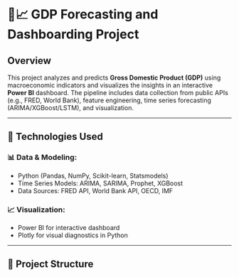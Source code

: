 # 🧠📈 GDP Forecasting and Dashboarding Project

## Overview

This project analyzes and predicts **Gross Domestic Product (GDP)** using macroeconomic indicators and visualizes the insights in an interactive **Power BI** dashboard. The pipeline includes data collection from public APIs (e.g., FRED, World Bank), feature engineering, time series forecasting (ARIMA/XGBoost/LSTM), and visualization.

---

## 🔧 Technologies Used

### 📊 Data & Modeling:
- Python (Pandas, NumPy, Scikit-learn, Statsmodels)
- Time Series Models: ARIMA, SARIMA, Prophet, XGBoost
- Data Sources: FRED API, World Bank API, OECD, IMF

### 📈 Visualization:
- Power BI for interactive dashboard
- Plotly for visual diagnostics in Python

---

## 📁 Project Structure


